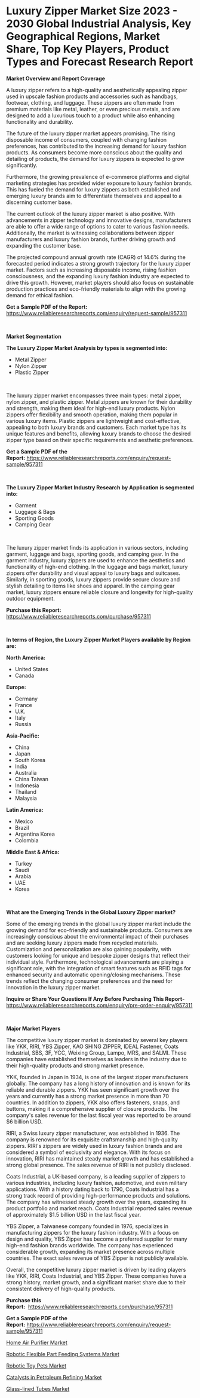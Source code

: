 <p><h1>Luxury Zipper Market Size 2023 - 2030 Global Industrial Analysis, Key Geographical Regions, Market Share, Top Key Players, Product Types and Forecast Research Report</h1></p><p><strong>Market Overview and Report Coverage</strong></p>
<p><p>A luxury zipper refers to a high-quality and aesthetically appealing zipper used in upscale fashion products and accessories such as handbags, footwear, clothing, and luggage. These zippers are often made from premium materials like metal, leather, or even precious metals, and are designed to add a luxurious touch to a product while also enhancing functionality and durability.</p><p>The future of the luxury zipper market appears promising. The rising disposable income of consumers, coupled with changing fashion preferences, has contributed to the increasing demand for luxury fashion products. As consumers become more conscious about the quality and detailing of products, the demand for luxury zippers is expected to grow significantly.</p><p>Furthermore, the growing prevalence of e-commerce platforms and digital marketing strategies has provided wider exposure to luxury fashion brands. This has fueled the demand for luxury zippers as both established and emerging luxury brands aim to differentiate themselves and appeal to a discerning customer base.</p><p>The current outlook of the luxury zipper market is also positive. With advancements in zipper technology and innovative designs, manufacturers are able to offer a wide range of options to cater to various fashion needs. Additionally, the market is witnessing collaborations between zipper manufacturers and luxury fashion brands, further driving growth and expanding the customer base.</p><p>The projected compound annual growth rate (CAGR) of 14.6% during the forecasted period indicates a strong growth trajectory for the luxury zipper market. Factors such as increasing disposable income, rising fashion consciousness, and the expanding luxury fashion industry are expected to drive this growth. However, market players should also focus on sustainable production practices and eco-friendly materials to align with the growing demand for ethical fashion.</p></p>
<p><strong>Get a Sample PDF of the Report:</strong> <a href="https://www.reliableresearchreports.com/enquiry/request-sample/957311">https://www.reliableresearchreports.com/enquiry/request-sample/957311</a></p>
<p>&nbsp;</p>
<p><strong>Market Segmentation</strong></p>
<p><strong>The Luxury Zipper Market Analysis by types is segmented into:</strong></p>
<p><ul><li>Metal Zipper</li><li>Nylon Zipper</li><li>Plastic Zipper</li></ul></p>
<p>&nbsp;</p>
<p><p>The luxury zipper market encompasses three main types: metal zipper, nylon zipper, and plastic zipper. Metal zippers are known for their durability and strength, making them ideal for high-end luxury products. Nylon zippers offer flexibility and smooth operation, making them popular in various luxury items. Plastic zippers are lightweight and cost-effective, appealing to both luxury brands and customers. Each market type has its unique features and benefits, allowing luxury brands to choose the desired zipper type based on their specific requirements and aesthetic preferences.</p></p>
<p><strong>Get a Sample PDF of the Report:</strong>&nbsp;<a href="https://www.reliableresearchreports.com/enquiry/request-sample/957311">https://www.reliableresearchreports.com/enquiry/request-sample/957311</a></p>
<p>&nbsp;</p>
<p><strong>The Luxury Zipper Market Industry Research by Application is segmented into:</strong></p>
<p><ul><li>Garment</li><li>Luggage & Bags</li><li>Sporting Goods</li><li>Camping Gear</li></ul></p>
<p>&nbsp;</p>
<p><p>The luxury zipper market finds its application in various sectors, including garment, luggage and bags, sporting goods, and camping gear. In the garment industry, luxury zippers are used to enhance the aesthetics and functionality of high-end clothing. In the luggage and bags market, luxury zippers offer durability and visual appeal to luxury bags and suitcases. Similarly, in sporting goods, luxury zippers provide secure closure and stylish detailing to items like shoes and apparel. In the camping gear market, luxury zippers ensure reliable closure and longevity for high-quality outdoor equipment.</p></p>
<p><strong>Purchase this Report:</strong>&nbsp; <a href="https://www.reliableresearchreports.com/purchase/957311">https://www.reliableresearchreports.com/purchase/957311</a></p>
<p>&nbsp;</p>
<p><strong>In terms of Region, the Luxury Zipper Market Players available by Region are:</strong></p>
<p>
    <p> <strong> North America: </strong>
        <ul>
            <li>United States</li>
            <li>Canada</li>
        </ul>
        </p> 
    <p> <strong> Europe: </strong>
        <ul>
            <li>Germany</li>
            <li>France</li>
            <li>U.K.</li>
            <li>Italy</li>
            <li>Russia</li>
        </ul>
        </p> 
    <p> <strong> Asia-Pacific: </strong>
        <ul>
            <li>China</li>
            <li>Japan</li>
            <li>South Korea</li>
            <li>India</li>
            <li>Australia</li>
            <li>China Taiwan</li>
            <li>Indonesia</li>
            <li>Thailand</li>
            <li>Malaysia</li>
        </ul>
        </p> 
    <p> <strong> Latin America: </strong>
        <ul>
            <li>Mexico</li>
            <li>Brazil</li>
            <li>Argentina Korea</li>
            <li>Colombia</li>
        </ul>
        </p> 
    <p> <strong> Middle East & Africa: </strong>
        <ul>
            <li>Turkey</li>
            <li>Saudi</li>
            <li>Arabia</li>
            <li>UAE</li>
            <li>Korea</li>
        </ul>
    </p>
    </p>
<p>&nbsp;</p>
<p><strong>What are the Emerging Trends in the Global Luxury Zipper market?</strong></p>
<p><p>Some of the emerging trends in the global luxury zipper market include the growing demand for eco-friendly and sustainable products. Consumers are increasingly conscious about the environmental impact of their purchases and are seeking luxury zippers made from recycled materials. Customization and personalization are also gaining popularity, with customers looking for unique and bespoke zipper designs that reflect their individual style. Furthermore, technological advancements are playing a significant role, with the integration of smart features such as RFID tags for enhanced security and automatic opening/closing mechanisms. These trends reflect the changing consumer preferences and the need for innovation in the luxury zipper market.</p></p>
<p><strong>Inquire or Share Your Questions If Any Before Purchasing This Report</strong>- <a href="https://www.reliableresearchreports.com/enquiry/pre-order-enquiry/957311">https://www.reliableresearchreports.com/enquiry/pre-order-enquiry/957311</a></p>
<p>&nbsp;</p>
<p><strong>Major Market Players</strong></p>
<p><p>The competitive luxury zipper market is dominated by several key players like YKK, RIRI, YBS Zipper, KAO SHING ZIPPER, IDEAL Fastener, Coats Industrial, SBS, 3F, YCC, Weixing Group, Lampo, MRS, and SALMI. These companies have established themselves as leaders in the industry due to their high-quality products and strong market presence.</p><p>YKK, founded in Japan in 1934, is one of the largest zipper manufacturers globally. The company has a long history of innovation and is known for its reliable and durable zippers. YKK has seen significant growth over the years and currently has a strong market presence in more than 70 countries. In addition to zippers, YKK also offers fasteners, snaps, and buttons, making it a comprehensive supplier of closure products. The company's sales revenue for the last fiscal year was reported to be around $6 billion USD.</p><p>RIRI, a Swiss luxury zipper manufacturer, was established in 1936. The company is renowned for its exquisite craftsmanship and high-quality zippers. RIRI's zippers are widely used in luxury fashion brands and are considered a symbol of exclusivity and elegance. With its focus on innovation, RIRI has maintained steady market growth and has established a strong global presence. The sales revenue of RIRI is not publicly disclosed.</p><p>Coats Industrial, a UK-based company, is a leading supplier of zippers to various industries, including luxury fashion, automotive, and even military applications. With a history dating back to 1790, Coats Industrial has a strong track record of providing high-performance products and solutions. The company has witnessed steady growth over the years, expanding its product portfolio and market reach. Coats Industrial reported sales revenue of approximately $1.5 billion USD in the last fiscal year.</p><p>YBS Zipper, a Taiwanese company founded in 1976, specializes in manufacturing zippers for the luxury fashion industry. With a focus on design and quality, YBS Zipper has become a preferred supplier for many high-end fashion brands worldwide. The company has experienced considerable growth, expanding its market presence across multiple countries. The exact sales revenue of YBS Zipper is not publicly available.</p><p>Overall, the competitive luxury zipper market is driven by leading players like YKK, RIRI, Coats Industrial, and YBS Zipper. These companies have a strong history, market growth, and a significant market share due to their consistent delivery of high-quality products.</p></p>
<p><strong>Purchase this Report:</strong>&nbsp;&nbsp;<a href="https://www.reliableresearchreports.com/purchase/957311">https://www.reliableresearchreports.com/purchase/957311</a></p>
<p></p>
<p><strong>Get a Sample PDF of the Report:</strong>&nbsp;<a href="https://www.reliableresearchreports.com/enquiry/request-sample/957311">https://www.reliableresearchreports.com/enquiry/request-sample/957311</a></p>
<p><p><a href="https://www.reportprime.com/home-air-purifier-r7360">Home Air Purifier Market</a></p><p><a href="https://medium.com/@emiliomartelli542/robotic-flexible-part-feeding-systems-market-size-growth-forecast-2023-2030-59b45c08cf15">Robotic Flexible Part Feeding Systems Market</a></p><p><a href="https://medium.com/@kanew14036/robotic-toy-pets-market-size-growth-forecast-2023-2030-1e44b360b3ff">Robotic Toy Pets Market</a></p><p><a href="https://www.linkedin.com/pulse/catalysts-petroleum-refining-market-share-amp-new-trends-d9hqc/">Catalysts in Petroleum Refining Market</a></p><p><a href="https://github.com/JameTravis/Market-Research-Report-List-1/blob/main/glass-lined-tubes-market.md">Glass-lined Tubes Market</a></p></p>